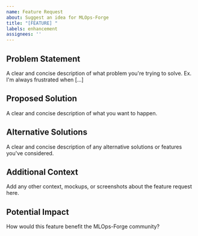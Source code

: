 ```yaml
---
name: Feature Request
about: Suggest an idea for MLOps-Forge
title: "[FEATURE] "
labels: enhancement
assignees: ''
---
```


## Problem Statement
A clear and concise description of what problem you're trying to solve. Ex. I'm always frustrated when [...]

## Proposed Solution
A clear and concise description of what you want to happen.

## Alternative Solutions
A clear and concise description of any alternative solutions or features you've considered.

## Additional Context
Add any other context, mockups, or screenshots about the feature request here.

## Potential Impact
How would this feature benefit the MLOps-Forge community?

